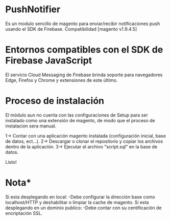 # PushNotifier

Es un modulo sencillo de magento para enviar/recibir notificaciones push usando el SDK de Firebase.
Compatibilidad [magento v1.9.4.5]

# Entornos compatibles con el SDK de Firebase JavaScript
El servicio Cloud Messaging de Firebase brinda soporte para navegadores Edge, Firefox y Chrome y extensiones de este último.

# Proceso de instalación
El módulo aun no cuenta con las configuraciones de Setup para ser instalado como una extensión de magento, de modo que el proceso de instalacion sera manual.

1→ Contar con una aplicación magento instalada (configuración inicial, base de datos, ect...).
2→ Descargar o clonar el repositorio y copiar los archivos dentro de la aplicación.
3→ Ejecutar el archivo "script.sql" en la base de datos.

Listo!

# Nota*
Si esta desplegando en local:
  -Debe configurar la dirección base como localhost/HTTP y deshabilitar o limpiar la cache de magento.
Si esta desplegando en un dominio publico:
  -Debe contar con su centificación de encriptación SSL.

